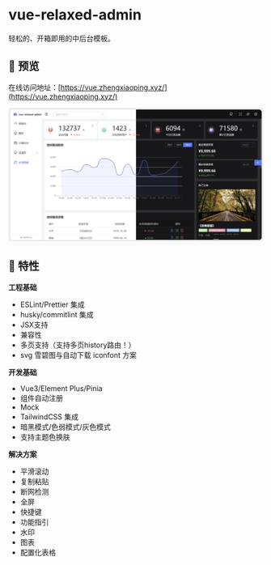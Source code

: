 # vue-relaxed-admin

轻松的、开箱即用的中后台模板。

## 🍧 预览

在线访问地址：[https://vue.zhengxiaoping.xyz/](https://vue.zhengxiaoping.xyz/)

![](./images/preview.png)

## 🚀 特性

**工程基础**
- ESLint/Prettier 集成
- husky/commitlint 集成
- JSX支持
- 兼容性
- 多页支持（支持多页history路由！）
- svg 雪碧图与自动下载 iconfont 方案

**开发基础**
- Vue3/Element Plus/Pinia
- 组件自动注册
- Mock
- TailwindCSS 集成
- 暗黑模式/色弱模式/灰色模式
- 支持主题色换肤

**解决方案**
- 平滑滚动
- 复制粘贴
- 断网检测
- 全屏
- 快捷键
- 功能指引
- 水印
- 图表
- 配置化表格
